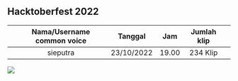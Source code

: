 <!-- copy format isi ini di foldermu -->

## Hacktoberfest 2022


| | Nama/Username common voice | Tanggal | Jam | Jumlah klip | |
| - | :-: | :-: | :-: | :-: | :-: |
| | sieputra | 23/10/2022 | 19.00 | 234 Klip |

<!-- upload gambar di folder yg sama dan klik copy permalink -->
![](https://github.com/sieputra/id-mozilla-hacktoberfest-2022/blob/3fa9bfc9765e082cf2a808c699bcead2d998e1c3/common-voice/sieputra/sieputra.png)
